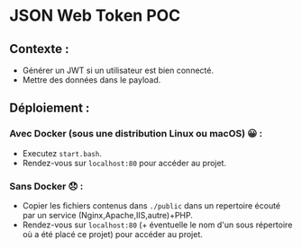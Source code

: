 # JSON Web Token POC

## Contexte :

- Générer un JWT si un utilisateur est bien connecté.
- Mettre des données dans le payload.

## Déploiement :

### Avec Docker (sous une distribution Linux ou macOS) 😀 :

- Executez `start.bash`.
- Rendez-vous sur `localhost:80` pour accéder au projet.

### Sans Docker 😞 :

- Copier les fichiers contenus dans `./public` dans un repertoire écouté par un service (Nginx,Apache,IIS,autre)+PHP.
- Rendez-vous sur `localhost:80` (+ éventuelle le nom d'un sous répertoire où a été placé ce projet) pour accéder au projet.